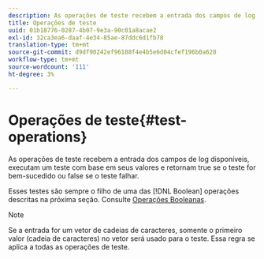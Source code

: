 ```yaml
---
description: As operações de teste recebem a entrada dos campos de log disponíveis, executam um teste com base em seus valores e retornam true se o teste for bem-sucedido ou false se o teste falhar.
title: Operações de teste
uuid: 01b18776-0287-4b07-9e3a-90c01a8acae2
exl-id: 32ca3ea6-daaf-4e34-85ae-87ddc6d1fb78
translation-type: tm+mt
source-git-commit: d9df90242ef96188f4e4b5e6d04cfef196b0a628
workflow-type: tm+mt
source-wordcount: '111'
ht-degree: 3%

---
```


# Operações de teste{#test-operations}

As operações de teste recebem a entrada dos campos de log disponíveis, executam um teste com base em seus valores e retornam true se o teste for bem-sucedido ou false se o teste falhar.

Esses testes são sempre o filho de uma das [!DNL Boolean] operações descritas na próxima seção. Consulte [Operações Booleanas](../../../../home/c-dataset-const-proc/c-conditions/c-test-ops/c-boolean-ops.md#concept-9bee5fb907bb4e37871096aaf48b1baf).

>[!NOTE]
>
>Se a entrada for um vetor de cadeias de caracteres, somente o primeiro valor (cadeia de caracteres) no vetor será usado para o teste. Essa regra se aplica a todas as operações de teste.

